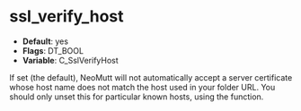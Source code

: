 # ssl_verify_host

- **Default**: yes
- **Flags**: DT_BOOL
- **Variable**: C_SslVerifyHost

If set (the default), NeoMutt will not automatically accept a server
certificate whose host name does not match the host used in your folder
URL. You should only unset this for particular known hosts, using
the <account-hook> function.

